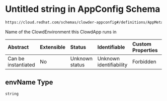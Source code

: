 # Untitled string in AppConfig Schema

```txt
https://cloud.redhat.com/schemas/clowder-appconfig#/definitions/AppMetadata/properties/envName
```

Name of the ClowdEnvironment this ClowdApp runs in

| Abstract            | Extensible | Status         | Identifiable            | Custom Properties | Additional Properties | Access Restrictions | Defined In                                                   |
| :------------------ | :--------- | :------------- | :---------------------- | :---------------- | :-------------------- | :------------------ | :----------------------------------------------------------- |
| Can be instantiated | No         | Unknown status | Unknown identifiability | Forbidden         | Allowed               | none                | [schema.json*](../../out/schema.json "open original schema") |

## envName Type

`string`

